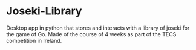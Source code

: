 # Joseki-Library
Desktop app in python that stores and interacts with a library of joseki for the game of Go. 
Made of the course of 4 weeks as part of the TECS competition in Ireland.
